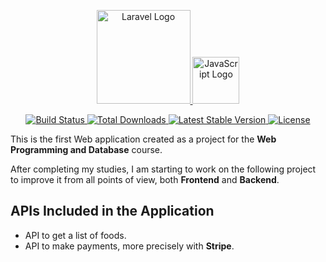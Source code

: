 <p align="center">
  <a href="https://laravel.com" target="_blank">
    <img src="https://raw.githubusercontent.com/laravel/art/master/logo-lockup/5%20SVG/2%20CMYK/1%20Full%20Color/laravel-logolockup-cmyk-red.svg" width="150" alt="Laravel Logo">
  </a>
  <a href="https://www.javascript.com" target="_blank">
    <img src="https://upload.wikimedia.org/wikipedia/commons/6/6a/JavaScript-logo.png" width="75" alt="JavaScript Logo">
  </a>
</p>

<p align="center">
  <a href="https://github.com/laravel/framework/actions">
    <img src="https://github.com/laravel/framework/workflows/tests/badge.svg" alt="Build Status">
  </a>
  <a href="https://packagist.org/packages/laravel/framework">
    <img src="https://img.shields.io/packagist/dt/laravel/framework" alt="Total Downloads">
  </a>
  <a href="https://packagist.org/packages/laravel/framework">
    <img src="https://img.shields.io/packagist/v/laravel/framework" alt="Latest Stable Version">
  </a>
  <a href="https://packagist.org/packages/laravel/framework">
    <img src="https://img.shields.io/packagist/l/laravel/framework" alt="License">
  </a>
</p>

 <p>
        This is the first Web application created as a project for the 
        <strong>Web Programming and Database</strong> course.
    </p>
    <p>
        After completing my studies, I am starting to work on the following project to 
        improve it from all points of view, both <strong>Frontend</strong> and <strong>Backend</strong>.
    </p>
    <h2>APIs Included in the Application</h2>
    <ul>
        <li>API to get a list of foods.</li>
        <li>API to make payments, more precisely with <strong>Stripe</strong>.</li>
    </ul>
